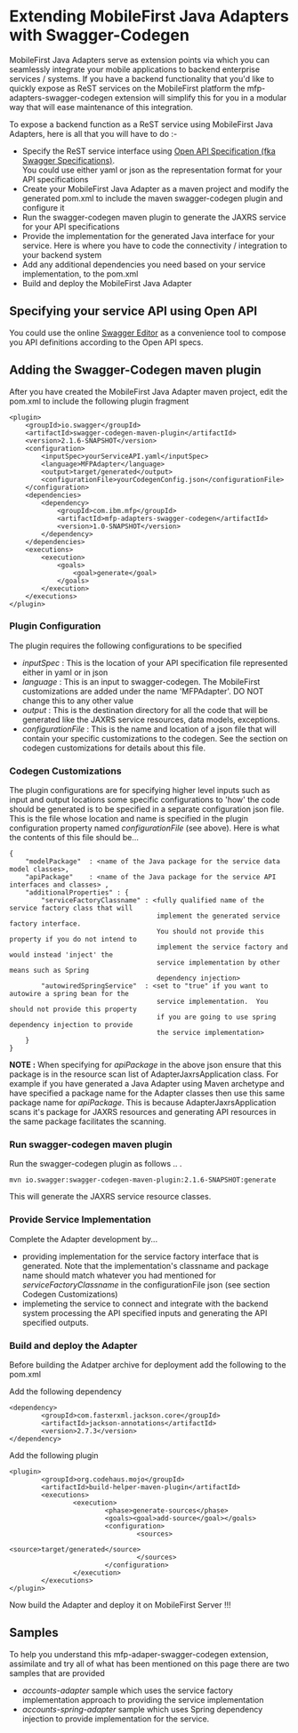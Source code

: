 # Extending MobileFirst Java Adapters with Swagger-Codegen
MobileFirst Java Adapters serve as extension points via which you can seamlessly integrate your mobile applications to backend enterprise services / systems. 
If you have a backend functionality that you'd like to quickly expose as ReST services on the MobileFirst platform the mfp-adapters-swagger-codegen extension
will simplify this for you in a modular way that will ease maintenance of this integration.

To expose a backend function as a ReST service using MobileFirst Java Adapters, here is all that you will have to do :- 
* Specify the ReST service interface using [Open API Specification (fka Swagger Specifications)](https://github.com/OAI/OpenAPI-Specification).  
  You could use either yaml or json as the representation format for your API specifications
* Create your MobileFirst Java Adapter as a maven project and modify the generated pom.xml to include the maven swagger-codegen plugin and configure it
* Run the swagger-codegen maven plugin to generate the JAXRS service for your API specifications
* Provide the implementation for the generated Java interface for your service.  Here is where you have to code the connectivity / integration to your 
  backend system
* Add any additional dependencies you need based on your service implementation, to the pom.xml 
* Build and deploy the MobileFirst Java Adapter

 
## Specifying your service API using Open API
You could use the online [Swagger Editor](editor.swagger.io) as a convenience tool to compose you API definitions according to the Open API specs.  

## Adding the Swagger-Codegen maven plugin
After you have created the MobileFirst Java Adapter maven project, edit the pom.xml to include the following plugin fragment
```
<plugin>
    <groupId>io.swagger</groupId>
    <artifactId>swagger-codegen-maven-plugin</artifactId>
    <version>2.1.6-SNAPSHOT</version>
    <configuration>
        <inputSpec>yourServiceAPI.yaml</inputSpec> 
        <language>MFPAdapter</language>
        <output>target/generated</output>
        <configurationFile>yourCodegenConfig.json</configurationFile>
    </configuration>
    <dependencies>
        <dependency>
        	<groupId>com.ibm.mfp</groupId>
        	<artifactId>mfp-adapters-swagger-codegen</artifactId>
        	<version>1.0-SNAPSHOT</version>
    	</dependency>
    </dependencies>
    <executions>
        <execution>
            <goals>
                <goal>generate</goal>
            </goals>
        </execution>
    </executions>
</plugin>
```
 
### Plugin Configuration
The plugin requires the following configurations to be specified

* _inputSpec_ : This is the location of your API specification file represented either in yaml or in json 
* _language_  : This is an input to swagger-codegen.  The MobileFirst customizations are added under the name 'MFPAdapter'. 
				DO NOT change this to any other                		value
* _output_ : This is the destination directory for all the code that will be generated like the JAXRS service resources, data models, exceptions. 
* _configurationFile_ : This is the name and location of a json file that will contain your specific customizations to the codegen.  See the section on 
codegen customizations for details about this file.           

### Codegen Customizations
The plugin configurations are for specifying higher level inputs such as input and output locations some specific configurations to 'how' the code should
be generated is to be specified in a separate configuration json file.  This is the file whose location and name is specified in the plugin configuration
property named _configurationFile_ (see above).   Here is what the contents of this file should be... 

```
{
	"modelPackage" 	: <name of the Java package for the service data model classes>,
	"apiPackage" 	: <name of the Java package for the service API interfaces and classes> ,
	"additionalProperties" : {
		"serviceFactoryClassname" : <fully qualified name of the service factory class that will 
		                             implement the generated service factory interface.  
		                             You should not provide this property if you do not intend to 
		                             implement the service factory and would instead 'inject' the 
		                             service implementation by other means such as Spring 
		                             dependency injection>
		"autowiredSpringService"  : <set to "true" if you want to autowire a spring bean for the 
		                             service implementation.  You should not provide this property
		                             if you are going to use spring dependency injection to provide 
		                             the service implementation> 
	}
}
```

**NOTE :** When specifying for _apiPackage_ in the above json ensure that this package is in the resource scan list of AdapterJaxrsApplication class.  For 
example if you have generated a Java Adapter using Maven archetype and have specified a package name for the Adapter classes then use this same package 
name for  _apiPackage_.  This is because AdapterJaxrsApplication scans it's package for JAXRS resources and generating API resources in the same package
facilitates the scanning. 

### Run swagger-codegen maven plugin
Run the swagger-codegen plugin as follows .. .
```
mvn io.swagger:swagger-codegen-maven-plugin:2.1.6-SNAPSHOT:generate
```
This will generate the JAXRS service resource classes.  

### Provide Service Implementation
Complete the Adapter development by... 
* providing implementation for the service factory interface that is generated.  Note that the implementation's classname and package name should match 
whatever you had mentioned for _serviceFactoryClassname_ in the configurationFile json (see section Codegen Customizations)
* implemeting the service to connect and integrate with the backend system processing the API specified inputs and generating the API specified outputs.

### Build and deploy the Adapter
Before building the Adatper archive for deployment add the following to the pom.xml

Add the following dependency
```
<dependency>
        <groupId>com.fasterxml.jackson.core</groupId>
        <artifactId>jackson-annotations</artifactId>
        <version>2.7.3</version>
</dependency>
```

Add the following plugin
```
<plugin>
        <groupId>org.codehaus.mojo</groupId>
        <artifactId>build-helper-maven-plugin</artifactId>
        <executions>
                <execution>
                        <phase>generate-sources</phase>
                        <goals><goal>add-source</goal></goals>
                        <configuration>
                                <sources>
                                        <source>target/generated</source>
                                </sources>
                        </configuration>
                </execution>
        </executions>
</plugin>
```
Now build the Adapter and deploy it on MobileFirst Server !!!

## Samples
To help you understand this mfp-adaper-swagger-codegen extension, assimilate and try all of what has been mentioned on this page there are two samples
that are provided
* _accounts-adapter_ sample which uses the service factory implementation approach to providing the service implementation
* _accounts-spring-adapter_ sample which uses Spring dependency injection to provide implementation for the service.


